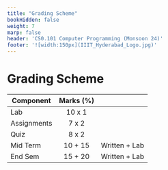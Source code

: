 ```yaml
---
title: "Grading Scheme"
bookHidden: false
weight: 7
marp: false
header: 'CS0.101 Computer Programming (Monsoon 24)'
footer: '![width:150px](IIIT_Hyderabad_Logo.jpg)'
---
```

# Grading Scheme

| Component        |Marks (%)  |                |
|------------------|:---------:|---------------:|
| Lab              |  10 x 1   |    |
| Assignments      |   7 x 2   |  |
| Quiz              | 8 x 2     |   |   
| Mid Term         |   10 + 15  | Written + Lab  |
| End Sem          |  15 + 20  | Written + Lab  |